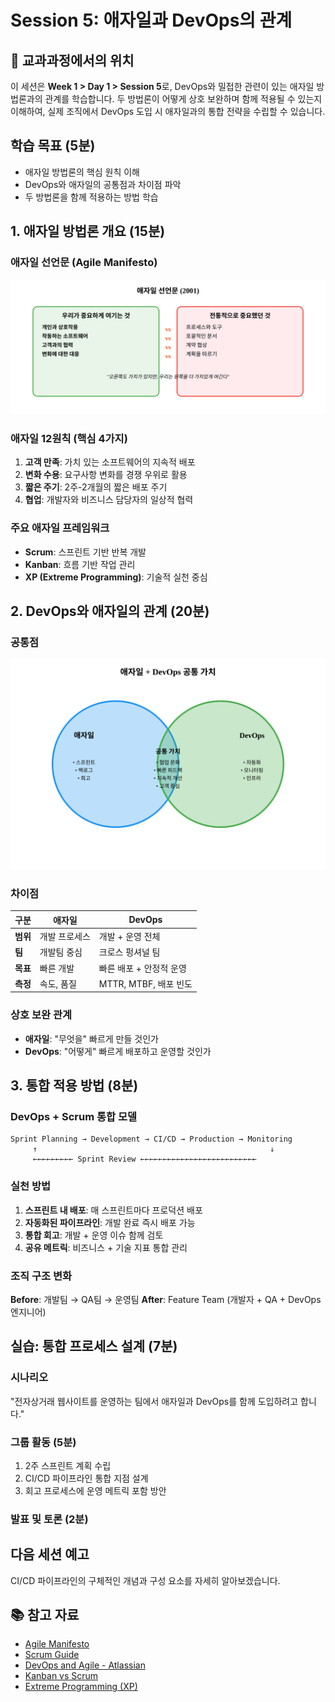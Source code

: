 # Session 5: 애자일과 DevOps의 관계

## 📍 교과과정에서의 위치
이 세션은 **Week 1 > Day 1 > Session 5**로, DevOps와 밀접한 관련이 있는 애자일 방법론과의 관계를 학습합니다. 두 방법론이 어떻게 상호 보완하며 함께 적용될 수 있는지 이해하여, 실제 조직에서 DevOps 도입 시 애자일과의 통합 전략을 수립할 수 있습니다.

## 학습 목표 (5분)
- 애자일 방법론의 핵심 원칙 이해
- DevOps와 애자일의 공통점과 차이점 파악
- 두 방법론을 함께 적용하는 방법 학습

## 1. 애자일 방법론 개요 (15분)

### 애자일 선언문 (Agile Manifesto)

![Agile Manifesto](../images/agile-manifesto.svg)

### 애자일 12원칙 (핵심 4가지)
1. **고객 만족**: 가치 있는 소프트웨어의 지속적 배포
2. **변화 수용**: 요구사항 변화를 경쟁 우위로 활용
3. **짧은 주기**: 2주-2개월의 짧은 배포 주기
4. **협업**: 개발자와 비즈니스 담당자의 일상적 협력

### 주요 애자일 프레임워크
- **Scrum**: 스프린트 기반 반복 개발
- **Kanban**: 흐름 기반 작업 관리
- **XP (Extreme Programming)**: 기술적 실천 중심

## 2. DevOps와 애자일의 관계 (20분)

### 공통점

![Agile DevOps Venn Diagram](../images/agile-devops-venn.svg)

### 차이점
| 구분 | 애자일 | DevOps |
|------|--------|--------|
| **범위** | 개발 프로세스 | 개발 + 운영 전체 |
| **팀** | 개발팀 중심 | 크로스 펑셔널 팀 |
| **목표** | 빠른 개발 | 빠른 배포 + 안정적 운영 |
| **측정** | 속도, 품질 | MTTR, MTBF, 배포 빈도 |

### 상호 보완 관계
- **애자일**: "무엇을" 빠르게 만들 것인가
- **DevOps**: "어떻게" 빠르게 배포하고 운영할 것인가

## 3. 통합 적용 방법 (8분)

### DevOps + Scrum 통합 모델
```
Sprint Planning → Development → CI/CD → Production → Monitoring
     ↑                                                    ↓
     ←←←←←←←←← Sprint Review ←←←←←←←←←←←←←←←←←←←←←←←←←←
```

### 실천 방법
1. **스프린트 내 배포**: 매 스프린트마다 프로덕션 배포
2. **자동화된 파이프라인**: 개발 완료 즉시 배포 가능
3. **통합 회고**: 개발 + 운영 이슈 함께 검토
4. **공유 메트릭**: 비즈니스 + 기술 지표 통합 관리

### 조직 구조 변화
**Before**: 개발팀 → QA팀 → 운영팀
**After**: Feature Team (개발자 + QA + DevOps 엔지니어)

## 실습: 통합 프로세스 설계 (7분)

### 시나리오
"전자상거래 웹사이트를 운영하는 팀에서 애자일과 DevOps를 함께 도입하려고 합니다."

### 그룹 활동 (5분)
1. 2주 스프린트 계획 수립
2. CI/CD 파이프라인 통합 지점 설계
3. 회고 프로세스에 운영 메트릭 포함 방안

### 발표 및 토론 (2분)

## 다음 세션 예고
CI/CD 파이프라인의 구체적인 개념과 구성 요소를 자세히 알아보겠습니다.

## 📚 참고 자료
- [Agile Manifesto](https://agilemanifesto.org/)
- [Scrum Guide](https://scrumguides.org/)
- [DevOps and Agile - Atlassian](https://www.atlassian.com/agile/devops)
- [Kanban vs Scrum](https://www.atlassian.com/agile/kanban/kanban-vs-scrum)
- [Extreme Programming (XP)](http://www.extremeprogramming.org/)